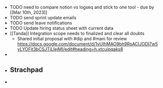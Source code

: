 - TODO  need to compare notion vs logseq and stick to one tool - due by [[Mar 10th, 2023]]
- TODO  send sprint update emails
- TODO send leave notifications
- TODO Update hiring status sheet with current data
- [[Tanda]] Integration scope needs to finalized and clear all doubts
	- Shared initial proposal with #dip and #mani for review https://docs.google.com/document/d/1vUIhMAO9bh9RsAClJODI7w5yLYOFit3bCSJTiLIejMI/edit#heading=h.xtcuipqaks8
-
- ## Strachpad
-